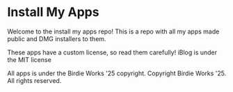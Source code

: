 # Install My Apps

Welcome to the install my apps repo! This is a repo with all my apps made public and DMG installers to them.

These apps have a custom license, so read them carefully!
iBlog is under the MIT license


All apps is under the Birdie Works '25 copyright. 
Copyright Birdie Works '25. All rights reserved.
